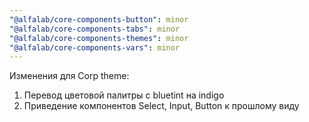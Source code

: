 ```yaml
---
"@alfalab/core-components-button": minor
"@alfalab/core-components-tabs": minor
"@alfalab/core-components-themes": minor
"@alfalab/core-components-vars": minor
---
```


Изменения для Corp theme:
  1. Перевод цветовой палитры с bluetint на indigo
  2. Приведение компонентов Select, Input, Button к прошлому виду
